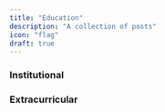 ```yaml
---
title: "Education"
description: "A collection of posts"
icon: "flag"
draft: true
---
```


### Institutional

### Extracurricular
